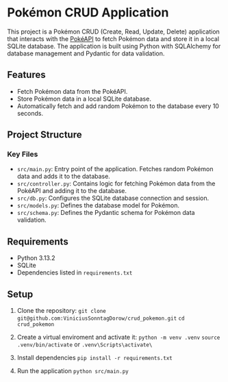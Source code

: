 # Pokémon CRUD Application

This project is a Pokémon CRUD (Create, Read, Update, Delete) application that interacts with the [PokéAPI](https://pokeapi.co/) to fetch Pokémon data and store it in a local SQLite database. The application is built using Python with SQLAlchemy for database management and Pydantic for data validation.

## Features

- Fetch Pokémon data from the PokéAPI.
- Store Pokémon data in a local SQLite database.
- Automatically fetch and add random Pokémon to the database every 10 seconds.

## Project Structure

### Key Files

- `src/main.py`: Entry point of the application. Fetches random Pokémon data and adds it to the database.
- `src/controller.py`: Contains logic for fetching Pokémon data from the PokéAPI and adding it to the database.
- `src/db.py`: Configures the SQLite database connection and session.
- `src/models.py`: Defines the database model for Pokémon.
- `src/schema.py`: Defines the Pydantic schema for Pokémon data validation.

## Requirements

- Python 3.13.2
- SQLite
- Dependencies listed in `requirements.txt`

## Setup

1. Clone the repository:
   `git clone git@github.com:ViniciusSonntagDorow/crud_pokemon.git`
   `cd crud_pokemon`

2. Create a virtual enviroment and activate it:
    `python -m venv .venv`
    `source .venv/bin/activate`
    or
    `.venv\Scripts\activate\`

3. Install dependencies
    `pip install -r requirements.txt`

4. Run the application
    `python src/main.py`
